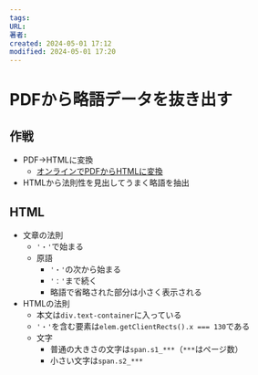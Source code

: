 ```yaml
---
tags: 
URL: 
著者: 
created: 2024-05-01 17:12
modified: 2024-05-01 17:20
---
```


# PDFから略語データを抜き出す

## 作戦

- PDF→HTMLに変換
    - [オンラインでPDFからHTMLに変換](https://www.idrsolutions.com/ja/online-pdf-to-html-converter)
- HTMLから法則性を見出してうまく略語を抽出

## HTML

- 文章の法則
    - `'・'`で始まる
    - 原語
        - `'・'`の次から始まる
        - `'：'`まで続く
        - 略語で省略された部分は小さく表示される
- HTMLの法則
    - 本文は`div.text-container`に入っている
    - `'・'`を含む要素は`elem.getClientRects().x === 130`である
    - 文字
        - 普通の大きさの文字は`span.s1_***`（`***`はページ数）
        - 小さい文字は`span.s2_***`
